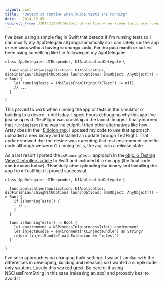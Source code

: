```yaml
---
layout: post
title:  "Detect at runtime when XCode tests are running"
date:   2014-12-05
redirect_from: /2014/12/05/detect-at-runtime-when-xcode-tests-are-running/
---
```


I've been using a simple flag in Swift that detects if I'm running tests so I can modify my AppDelegate all programmatically so I can safely run the app or run tests without having to change code. For the past month or so I've been using something like the following in my AppDelegate:

    class AppDelegate: UIResponder, UIApplicationDelegate {

      func application(application: UIApplication, didFinishLaunchingWithOptions launchOptions: [NSObject: AnyObject]?) -> Bool {
        let runningTests = (NSClassFromString("XCTest") != nil)
        // ...
      }

    }

This proved to work when running the app or tests in the simulator or building to a device.. until today. I spent hours debugging why this app I've just setup with TestFlight was crashing at the launch image. I finally learned that `runningTests` line was the culprit. I tried other alternatives like how Artsy does in their [Eidolon app](https://github.com/artsy/eidolon). I updated my code to use that approach, uploaded a new binary and installed an update through TestFlight. That update showed that the device was executing that test environment specific code although we weren't running tests, the app is in a release state.

As a last resort I ported the `isRunningTests` approach in the [objc.io Testing View Controllers article](http://www.objc.io/issue-1/testing-view-controllers.html) to Swift and included it in my app (the final code can be seen below). Thankfully after uploading the binary and installing the app from TestFlight it proved successful.

    class AppDelegate: UIResponder, UIApplicationDelegate {

      func application(application: UIApplication, didFinishLaunchingWithOptions launchOptions: [NSObject: AnyObject]?) -> Bool {
        if isRunningTests() {
          // ..
        }
      }

      func isRunningTests() -> Bool {
        let environment = NSProcessInfo.processInfo().environment
        let injectBundle = environment["XCInjectBundle"] as String?
        return (injectBundle?.pathExtension == "xctest")
      }

    }

I've seen approaches on changing build settings. I wasn't familiar with the differences in developing, building and releasing so I wanted a simple code only solution. Luckily this worked great. Be careful if using NSClassFromString in this case (releasing an app) and probably best to avoid it.
